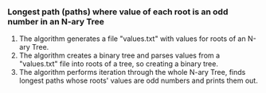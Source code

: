 <h3>Longest path (paths) where value of each root is an odd number in an N-ary Tree</h3>

1. The algorithm generates a file "values.txt" with values for roots of an N-ary Tree.
2. The algorithm creates a binary tree and parses values from a "values.txt" file into roots of a tree, so creating a binary tree.
3. The algorithm performs iteration through the whole N-ary Tree, finds longest paths whose roots' values are odd numbers and prints them out.
